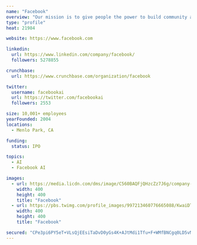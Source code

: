 ```yaml
---
name: "Facebook"
overview: "Our mission is to give people the power to build community and bring the world closer together."
type: "profile"
heat: 21984

website: https://www.facebook.com

linkedin:
  url: https://www.linkedin.com/company/facebook/
  followers: 5278855

crunchbase:
  url: https://www.crunchbase.com/organization/facebook

twitter:
  username: facebookai
  url: https://twitter.com/facebookai
  followers: 2553

size: 10,001+ employees
yearFounded: 2004
locations:
  - Menlo Park, CA

funding:
  status: IPO

topics:
  - AI
  - Facebook AI

images:
  - url: https://media.licdn.com/dms/image/C560BAQFjQHzcZz7J6g/company-logo_400_400/0?e=1582156800&v=beta&t=Zj-6uk4qiDKxOuOyS7SHjpEy5Va5Y8dY_i0qtzvQQF4
    width: 400
    height: 400
    title: "Facebook"
  - url: https://pbs.twimg.com/profile_images/997213460776665088/KwaiDTTw_400x400.jpg
    width: 400
    height: 400
    title: "Facebook"

secured: "CPe3pi6PY5eT+VLsQjEEsiTaDvD0yGs4K+AJtMdi1Tfu+F+WMfBNCgq0LD5vMn3rUHgmDRnQPtV3/Qra/zx0elqvVgc2E5clVATibaDbHd4s1YxSGMbs89YQ45fs5Iu57WtT3yvt5Wl5PhcJdPq6HTy0BcqnFlZa8QcjBp1Pt2hkEr1I0zz3RMLWefeL8mlt042hjq3svp9J1OFoVklQ20RpFhIhO2XKWZ82sSkkHr9jcI4oLn/Rs3we6t0QTGgZXzl+bstLCc2hK//Y/As1ncxoCCJI46TaDU+NGqltKoKsoVffZTrbECmQ41mr8WBc;JvyRTkjkxRzlaZHitcr3oQ=="
---
```


